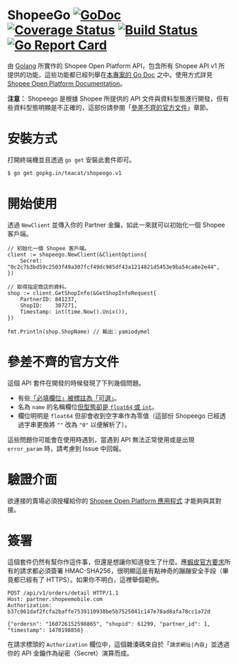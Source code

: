 # ShopeeGo [![GoDoc](https://godoc.org/github.com/teacat/shopeego?status.svg)](https://godoc.org/github.com/teacat/shopeego) [![Coverage Status](https://coveralls.io/repos/github/teacat/shopeego/badge.svg?branch=master)](https://coveralls.io/github/teacat/shopeego?branch=master) [![Build Status](https://travis-ci.org/teacat/shopeego.svg?branch=master)](https://travis-ci.org/teacat/shopeego) [![Go Report Card](https://goreportcard.com/badge/github.com/teacat/rushia)](https://goreportcard.com/report/github.com/teacat/shopeego)

由 [Golang](https://golang.org/) 所實作的 Shopee Open Platform API，包含所有 Shopee API v1 所提供的功能，這些功能都已經列舉在[本專案的 Go Doc](https://godoc.org/github.com/teacat/shopeego) 之中。使用方式詳見 [Shopee Open Platform Documentation](https://open.shopee.com/documents)。

**注意：** Shopeego 是根據 Shopee 所提供的 API 文件與資料型態進行開發，但有些資料型態明顯是不正確的，這部份請參閱「[參差不齊的官方文件](#參差不齊的官方文件)」章節。

# 安裝方式

打開終端機並且透過 `go get` 安裝此套件即可。

```bash
$ go get gopkg.in/teacat/shopeego.v1
```

# 開始使用

透過 `NewClient` 並傳入你的 Partner 金鑰，如此一來就可以初始化一個 Shopee 客戶端。

```golang
// 初始化一個 Shopee 客戶端。
client := shopeego.NewClient(&ClientOptions{
	Secret: "0c2c7b3bd59c2503f49a307fcf49dc985df43a1214821d5453e9ba54ca8e2e44",
})

// 取得指定商店的資料。
shop := client.GetShopInfo(&GetShopInfoRequest{
	PartnerID: 841237,
	ShopID:    307271,
	Timestamp: int(time.Now().Unix()),
})

fmt.Println(shop.ShopName) // 輸出：yamiodymel
```

# 參差不齊的官方文件

這個 API 套件在開發的時候發現了下列幾個問題。

* 有些[「必填欄位」被標註為「可選」](https://github.com/minchao/shopee-php/issues/5)。
* 名為 `name` 的名稱欄位[但型態卻是 `float64` 或 `int`](https://open.shopee.com/documents?module=2&type=1&id=373)。
* 欄位明明是 `float64` 但卻會收到空字串作為零值（這部份 Shopeego 已經透過字串更換將 `""` 改為 `"0"` 以便解析了）。

這些問題你可能會在使用時遇到，當遇到 API 無法正常使用或是出現 `error_param` 時，請考慮到 Issue 中回報。

# 驗證介面

欲連接的賣場必須授權給你的 [Shopee Open Platform 應用程式](https://open.shopee.com/documents?module=63&type=2&id=51) 才能夠與其對接。

# 簽署

這個套件仍然有幫你作這件事，但還是想讓你知道發生了什麼。應[蝦皮官方要求](https://open.shopee.com/documents?module=63&type=2&id=53)所有的請求都必須簽署 HMAC-SHA256，很明顯這是有點神奇的蹦蹦安全手段（畢竟都已經有了 HTTPS）。如果你不明白，這裡舉個範例。

```
POST /api/v1/orders/detail HTTP/1.1
Host: partner.shopeemobile.com
Authorization: b37c061daf2fcfa2baffe7539110938be5b7525041c147e78ad8afa78cc1a72d

{"ordersn": "160726152598865", "shopid": 61299, "partner_id": 1, "timestamp": 1470198856}
```

在請求標頭的 `Authorization` 欄位中，這個雜湊碼來自於「`請求網址|內容`」並透過你的 API 金鑰作為祕密（Secret）演算而成。